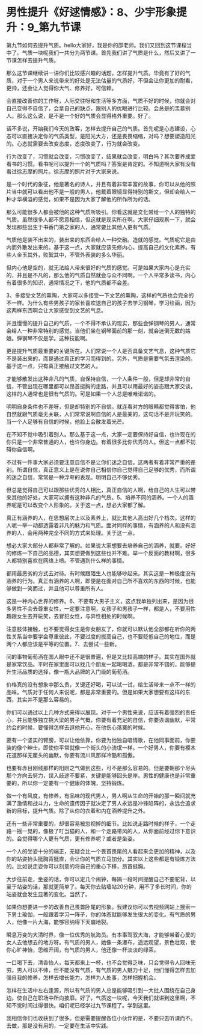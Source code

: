 # 男性提升《好逑情感》：8、少宇形象提升：9_第九节课

第九节如何去提升气质。hello大家好，我是你的邵老师。我们又回到这节课程当中了。气质一块呢我们一共分为两节课。首先我们讲了气质是什么，然后又讲了一节课怎样去提升气质。

那么这节课继续讲一讲你们比较感兴趣的话题，怎样提升气质。毕竟有了好的气质，对于一个男人来说带来的好处是无法估量的气质好，不但会让你更加的耐看，更帅，还会让人觉得你大气、修养好，可信赖。

会直接改善你的工作呀，人际交往呀和生活等多方面，气质不好的时候，你就会对自己变得不自信了，会拿自己的缺点，跟别人的优眼进行比较。会总是的羡慕别人。那么这么说，是不是一个好的气质会显得格外重要。好了。

话不多说，开始我们今天的政客，怎样去提升自己的气质。首先呢是心态建设，心态可以直接决定你的气质类型，是阳光大方，还是畏畏缩缩，对吗？想要塑造阳光的。心态就需要去改变态度，态度改变了，行为就会改变。

行为改变了，习惯就会改变，习惯改变了，结果就会改变，明白吗？其次要养成爱看书的习惯。看书呢可以提升一个的气质吗？答案是肯定的。不知道啊大家有没有看过徐志摩的照片。徐志摩的照片对于大家来说。

是一个时代的象征，他是著名的诗人，并且有着非常丰富的故事，你可以从他的照片当中就可以看出他不是一般的男人，他戴着眼镜显得特别的斯文，但却会给人一种才华横溢的感觉，如果不是因为大家了解他的所作所为的话。

那么可能很多人都会被他的这种气质所吸引。你看这就是文化带给一个人的独特的气质。虽然很多人都不愿意相信，但这就是现实所在啊。大家仔细观察一下，就会发现那些出生于书香门第之家的人，通常要比其他人更有气质。

气质他是装不出来的，装出来的东西会给人一种交融。造就的感觉。气质呢它是由内而外散发出来的。基于这一点，大家就应该先修内心，提高自己的文化素养。有些人金玉其外，败絮其中，不管外表装的多么华丽。

但内心他是空的，就无法给人带来很好的气质的感觉。可是如果大家内心是充实的，并且是不凡的，那么他的气质自然就会与众不同啊。一个人平常多读书，内心有着很多的知识，通常情况之下，他的气质都不会差。

3、多接受文艺的熏陶，大家可以多接受一下文艺的熏陶，这样的气质也会完全的不一样。为什么有些男孩子的家长喜欢送自己的孩子去学习钢琴，学习绘画，因为这两样东西啊会让大家感受到文艺的气息。

并且慢慢的提升自己的气质，一个不得不承认的现实，那些会弹钢琴的男人，通常会给人一种非常特别的感觉。当他们坐在钢琴面前的那一刻，就会迷倒无数的姑娘。弹钢琴不仅是学。这种技能啊。

更是提升气质最重要的关键所在。人们常说一个人是否具备文艺气息，这种气质它不是装出来的，而是通过真正的学习而得到的。另外，气质是需要气氛去渲染的。基于这一点，只有真正接触过文艺的人。

才能够散发出这种非凡的气质，自保持自信，一个人条件一般，但是却非常的自信，不管出现在哪里都可以昂首挺胸的走路，并且可以用最好的姿态跟大家交谈，这样的人通常也是很有气质的。可是如果一个人总是唯唯诺诺的。

明明自身条件也不差呀，但是却特别的不自信。就连看对方的眼睛都觉得害怕，他自然就跟气质毫无关联，人们常常说啊自信的人是最美的，这句话不是开玩笑的。当一个人足够有自信的时候，他脸上会散发着光芒。

在不知不觉中吸引着别人。那么基于这一点，大家一定要保持好自信，也许现在的你只是一个非常普通的人，也许你身边。有着很多比你优秀的人。但这一点都不妨碍你自信啊。

不过有一件事大家必须要注意自信不是让你们迷之自信。这两者有着非常严重的差别。所谓自信，真正意义上是在说你自己相信你自己觉得自己足够的优秀，而所谓的迷之自信，常常是一种浮夸的表现。明明自己不够优秀。

但总是觉得自己可以跟那些优秀的人相比，真正自信的人啊，给自己的人生可以带来其他的好处，大家可以拥有这种非凡的气质。5、培养不同的涵养。一个人的涵养呢是可以改变个人形象的。关于这一点，想必大家都了解。

真正有涵养的人，在思想层次上以及素养上，就比其他人高出好几个档次。这样的人呢一举一动都透露着非凡的魅力和气质。面对同样的事情，有涵养的人和没有涵养的人，会用两种完全不同的方式来处理。关于这一点。

想必大家大部分人都非常了解的。如果说大家想要去培养自己的涵养，就要。好好的修炼一下自己的品德，其实想要做到这些也并不难。举一个反面的教材啊，很多人都特别喜欢在网络上喷。不管遇到什么样的事情。

都用最恶劣的方式去对待。有时候跟陌生人也能够吵起来。其实这是一种极度没有涵养的行为。真正有涵养的人啊，即便是在面对自己所不喜欢的东西的时候，也能够做到一笑而过，并且他可以尊重所有人。

这是一种内心世界的修养。6、不要有大男子主义，这点我单独列出来，是因为很多男性不会去尊重女性，一定要注意啊，女孩子和男孩子一样，都是人，不要用性趣跟女生去开玩笑，去冒犯女性，与异性相处的时候啊。

注意肢体接触，也不要觉得女生是你女朋友了，你就可以默认他全部都在听你的两性关系当中要学会尊重彼此，不要过度的拔高自己，也不要贬低自己的地位，而是两个人都应该是平等的位置。7、去尝试一些新。

间的事物葡萄酒在国人眼中还不是很普遍，但是又比较高端的样子。其实在国外就是家常饮品。平时在家里面可以找几个朋友一起喝喝酒，都是非常不错的，能够提升生活品质的选择，像一瓶大品牌的入门级的葡萄酒。

价格真的没有想象中那么贵，关键还好喝，可以试一试，给生活带来一点不一样的品味。气质对于任何人来说呢，都是非常重要的。但是如果大家想要有这样的东西，其实并不是那么容易的。

你们可以通过以上几种方式来得以展现。对于一个男性来说，应该有着强烈的责任心，并且能够独立挑大梁的男子气概，你要有着充足的自信，你要诙谐幽默，平常约会的时候，要懂得怎样去逗他开心，在他伤心落寞的时候。

要有一个坚实的臂膀，可以让他依靠，你要为他独自唱情歌，在他同事面前，你要装的像个绅士。即使你平常就像一个街头的小流氓一样。一个好男人，你要有樱木花道那样无厘头的幽默，你要有流川风那样冷酷和孤傲。

也要有赤目刚线那样的阳刚之气做到这些，可不是那么容易的。但是要朝那个尽头那个方向去努力，误入歧途不要紧，关键是能够回头是岸。男性的健康也是非常重要的，所以你一定要有一个健康的体魄，坚持锻炼。

做一个有风度，有修养，有品味的现代男人，男人啊从生命的开始的那一瞬间就充满了激情和战斗力，生命的遗传因子就决定了男人永远是冲锋陷阵的，永远会追求新的目标，提升气质。除了从你的衣着和内在涵养提升之外。

还有一些非常重要的，却很容易被忽视掉的细节。比如说走路时候的样子，一个走路一摇一晃的，像极了叮当猫的人，和一个走路带风的人，从你面前经过你下意识的。会觉得哪个人更有气质，更有修养呢？或者是坐姿。

一个人的坐姿十分的端正，无疑会比一个畏首畏尾的人看起来会更加的精神，以及你的站姿抬头挺胸背挺直，会让你的气质立马加分。其实以上这些都是有锻炼方法的。比如说走姿你可以刻意的将自己的重心下移，昂首挺胸。

大步往前走，坐姿的话，你可以定几个闹钟，每隔一段时间提醒自己不要驼背，以至于站姿的话，那就更简单了。每天你去贴墙站20分钟，用不了多长时间，你的站姿就会发生显著的变化。当然了。

如果你想要进一步的改善自己畏首卧尾的形象。我建议你可以去视频网站上搜索一下男士瑜伽，一般跟着学习一阵子，你的体态就能够发生很大的变化。有气质的男人，他像一片大海，能够容纳得下天崩地裂。

瞬息万变的大清时界，像一位优秀的航海员。有本事驾驭大海，才能够带着心爱的女人去他想去的地方呀。有气质的男人，她像一条瀑布，遥远观望，景色壮观，使你心旷神怡，思维开阔，有气质的男人，他还像一杯淡淡的绿茶。

一口喝下去，清香怡人，每天都来上一杯，也不会觉得乏味，只会觉得令人回味无穷。男人可以不帅，但不能没有气质，有气质的男人魅力十足，他们懂得怎样去加强自我的修养，怎样去增长能力，怎样为人处事，怎样把握机会。

怎样在生活中左右逢源，所以有气质的男人总是能够吸引到一大批人围绕在自己身边。使自己在职场中所向披靡。好了，气质这一块呢，今天我们就讲到这里啊，不知不觉时间过得很快。咱们呢已经学过九节课程了。学到这里。

我相信你们也收获到了很多。但是需要提醒各位小伙伴的是，不要只去听课而不。去做，那是没有用的，一定要在生活中实践。

